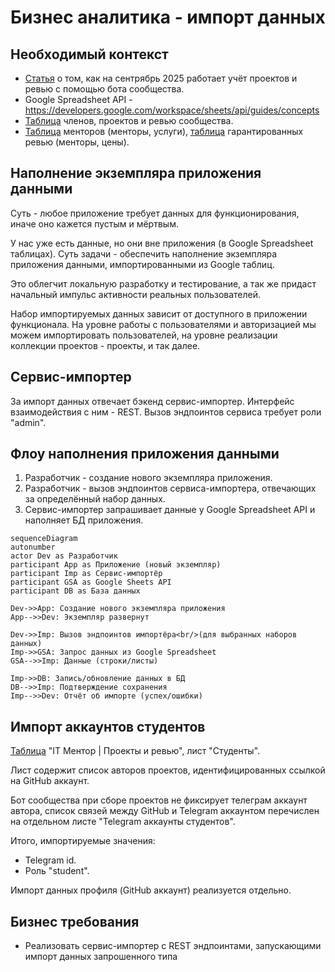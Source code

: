 # Бизнес аналитика - импорт данных

## Необходимый контекст

- [Статья](https://zhukovsd.it/posts/project-recording-automation/) о том, как на сентрябрь 2025 работает учёт проектов и ревью с помощью бота сообщества.
- Google Spreadsheet API - https://developers.google.com/workspace/sheets/api/guides/concepts
- [Таблица](https://docs.google.com/spreadsheets/d/1E66YrdvO7B_j0Ykge-JJDMtB1RfKhIzN_SsO7UPDbrU) членов, проектов и ревью сообщества.
- [Таблица](https://docs.google.com/spreadsheets/d/1_EaS3CRoBeo-PG04O2YGOYSk3afdGxgeqd3x0WRLe68/edit?gid=0#gid=0) менторов (менторы, услуги), [таблица](https://docs.google.com/spreadsheets/d/1DkIIcE6oUtcK9jjfrOyUgatb6DIxL5GXEn3kvUp4Lms) гарантированных ревью (менторы, цены).

## Наполнение экземпляра приложения данными

Суть - любое приложение требует данных для функционирования, иначе оно кажется пустым и мёртвым.

У нас уже есть данные, но они вне приложения (в Google Spreadsheet таблицах). Суть задачи - обеспечить наполнение экземпляра приложения данными, импортированными из Google таблиц.

Это облегчит локальную разработку и тестирование, а так же придаст начальный импульс активности реальных пользователей.

Набор импортируемых данных зависит от доступного в приложении функционала. На уровне работы с пользователями и авторизацией мы можем импортировать пользователей, на уровне реализации коллекции проектов - проекты, и так далее.

## Сервис-импортер

За импорт данных отвечает бэкенд сервис-импортер. Интерфейс взаимодействия с ним - REST. Вызов эндпоинтов сервиса требует роли "admin".

## Флоу наполнения приложения данными

1. Разработчик - создание нового экземпляра приложения.
2. Разработчик - вызов эндпоинтов сервиса-импортера, отвечающих за определённый набор данных.
3. Сервис-импортер запрашивает данные у Google Spreadsheet API и наполняет БД приложения.

```mermaid
sequenceDiagram
autonumber
actor Dev as Разработчик
participant App as Приложение (новый экземпляр)
participant Imp as Сервис-импортёр
participant GSA as Google Sheets API
participant DB as База данных

Dev->>App: Создание нового экземпляра приложения
App-->>Dev: Экземпляр развернут

Dev->>Imp: Вызов эндпоинтов импортёра<br/>(для выбранных наборов данных)
Imp->>GSA: Запрос данных из Google Spreadsheet
GSA-->>Imp: Данные (строки/листы)

Imp->>DB: Запись/обновление данных в БД
DB-->>Imp: Подтверждение сохранения
Imp-->>Dev: Отчёт об импорте (успех/ошибки)
```

## Импорт аккаунтов студентов

[Таблица](https://docs.google.com/spreadsheets/d/1E66YrdvO7B_j0Ykge-JJDMtB1RfKhIzN_SsO7UPDbrU/edit?gid=1733656936#gid=1733656936) "IT Ментор | Проекты и ревью", лист "Студенты".

Лист содержит список авторов проектов, идентифицированных ссылкой на GitHub аккаунт.

Бот сообщества при сборе проектов не фиксирует телеграм аккаунт автора, список связей между GitHub и Telegram аккаунтом перечислен на отдельном листе "Telegram аккаунты студентов".

Итого, импортируемые значения:
- Telegram id.
- Роль "student".

Импорт данных профиля (GitHub аккаунт) реализуется отдельно.

## Бизнес требования

- Реализовать сервис-импортер с REST эндпоинтами, запускающими импорт данных запрошенного типа
